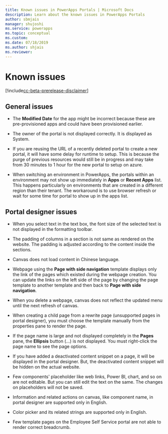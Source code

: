 ```yaml
---
title: Known issues in PowerApps Portals | Microsoft Docs
description: Learn about the known issues in PowerApps Portals 
author: sbmjais
manager: shujoshi
ms.service: powerapps
ms.topic: conceptual
ms.custom: 
ms.date: 07/18/2019
ms.author: shjais
ms.reviewer:
---
```


# Known issues

[!include[cc-beta-prerelease-disclaimer](../../includes/cc-beta-prerelease-disclaimer.md)]

## General issues

- The **Modified Date** for the app might be incorrect because these are pre-provisioned apps and could have been provisioned earlier.

- The owner of the portal is not displayed correctly. It is displayed as System.

- If you are reusing the URL of a recently deleted portal to create a new portal, it will have some delay for runtime to setup. This is because the purge of previous resources would still be in progress and may take from 30 minutes to 1 hour for the new portal to setup on azure.

- When switching an environment in PowerApps, the portals within an environment may not show up immediately in **Apps** or **Recent Apps** list. This happens particularly on environments that are created in a different region than their tenant. The workaround is to use browser refresh or wait for some time for portal to show up in the apps list.

## Portal designer issues

-   When you select text in the text box, the font size of the selected text is not displayed in the formatting toolbar.

- The padding of columns in a section is not same as rendered on the website. The padding is adjusted according to the content inside the sections.

- Canvas does not load content in Chinese language.

- Webpage using the **Page with side navigation** template displays only the link of the pages which existed during the webpage creation. You can update the links on the left side of the page by changing the page template to another template and then back to **Page with side navigation**.

- When you delete a webpage, canvas does not reflect the updated menu until the next refresh of canvas.

- When creating a child page from a rewrite page (unsupported pages in portal designer), you must choose the template manually from the properties pane to render the page.

- If the page name is large and not displayed completely in the **Pages** pane, the **Ellipsis** button (...) is not displayed. You must right-click the page name to see the page options.

- If you have added a deactivated content snippet on a page, it will be displayed in the portal designer. But, the deactivated content snippet will be hidden on the actual website.

- Few components' placeholder like web links, Power BI, chart, and so on are not editable. But you can still edit the text on the same. The changes on placeholders will not be saved.

- Information and related actions on canvas, like component name, in portal designer are supported only in English.

- Color picker and its related strings are supported only in English.

- Few template pages on the Employee Self Service portal are not able to render correct breadcrumb.
